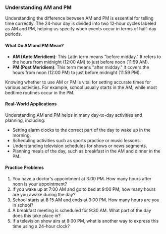 ### Understanding AM and PM

Understanding the difference between AM and PM is essential for telling time correctly. The 24-hour day is divided into two 12-hour cycles labeled as AM and PM, helping us specify when events occur in terms of half-day periods.

#### What Do AM and PM Mean?

- **AM (Ante Meridiem)**: This Latin term means "before midday." It refers to the hours from midnight (12:00 AM) to just before noon (11:59 AM).
- **PM (Post Meridiem)**: This term means "after midday." It covers the hours from noon (12:00 PM) to just before midnight (11:59 PM).

Knowing whether to use AM or PM is vital for setting accurate times for various activities. For example, school usually starts in the AM, while most bedtime routines occur in the PM.

#### Real-World Applications

Understanding AM and PM helps in many day-to-day activities and planning, including:

- Setting alarm clocks to the correct part of the day to wake up in the morning.
- Scheduling activities such as sports practice or music lessons.
- Understanding television schedules for shows or news segments.
- Planning meals of the day, such as breakfast in the AM and dinner in the PM.

#### Practice Problems

1. You have a doctor's appointment at 3:00 PM. How many hours after noon is your appointment?
2. If you wake up at 7:00 AM and go to bed at 9:00 PM, how many hours are you awake during the day?
3. School starts at 8:15 AM and ends at 3:00 PM. How many hours are you in school?
4. A breakfast meeting is scheduled for 9:30 AM. What part of the day does this take place in?
5. If a television show airs at 8:00 PM, what is another way to express this time using a 24-hour clock?